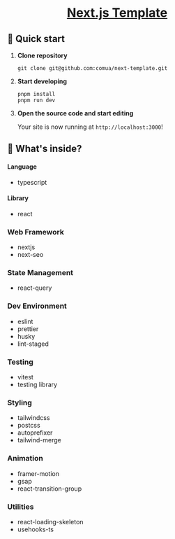 <p align="center">
  <a href="">
    <h1 align="center">
      Next.js Template
    </h1>
  </a>
</p>

## 🚀 Quick start

1.  **Clone repository**

    ```shell
    git clone git@github.com:comua/next-template.git
    ```

1.  **Start developing**

    ```shell
    pnpm install
    pnpm run dev
    ```

1.  **Open the source code and start editing**

    Your site is now running at `http://localhost:3000`!

## 🧐 What's inside?

#### Language

- typescript

#### Library

- react

### Web Framework

- nextjs
- next-seo

### State Management

- react-query

### Dev Environment

- eslint
- prettier
- husky
- lint-staged

### Testing

- vitest
- testing library

### Styling

- tailwindcss
- postcss
- autoprefixer
- tailwind-merge

### Animation

- framer-motion
- gsap
- react-transition-group

### Utilities

- react-loading-skeleton
- usehooks-ts
